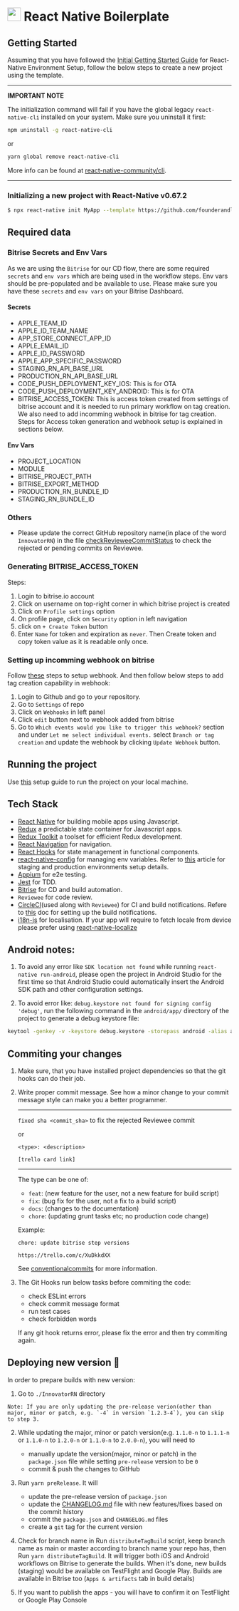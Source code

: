 # <img src="https://avatars.githubusercontent.com/u/12858694" width="30" height="30" /> React Native Boilerplate

## Getting Started


Assuming that you have followed the [Initial Getting Started Guide](https://reactnative.dev/docs/environment-setup) for React-Native Environment Setup, follow the below steps to create a new project using the template.


---
**IMPORTANT NOTE**

The initialization command will fail if you have the global legacy `react-native-cli` installed on your system. Make sure you uninstall it first:

```bash
npm uninstall -g react-native-cli
```

or

```bash
yarn global remove react-native-cli
```

More info can be found at [react-native-community/cli](https://github.com/react-native-community/cli#about).

---

### Initializing a new project with React-Native v0.67.2

```bash
$ npx react-native init MyApp --template https://github.com/founderandlightning/react-native-innovator.git
```

## Required data
### Bitrise Secrets and Env Vars
As we are using the `Bitrise` for our CD flow, there are some required `secrets` and `env vars` which are being used in the workflow steps. Env vars should be pre-populated and be available to use. Please make sure you have these `secrets` and `env vars` on your Bitrise Dashboard.

#### Secrets
- APPLE_TEAM_ID
- APPLE_ID_TEAM_NAME
- APP_STORE_CONNECT_APP_ID
- APPLE_EMAIL_ID
- APPLE_ID_PASSWORD
- APPLE_APP_SPECIFIC_PASSWORD
- STAGING_RN_API_BASE_URL
- PRODUCTION_RN_API_BASE_URL
- CODE_PUSH_DEPLOYMENT_KEY_IOS: This is for OTA
- CODE_PUSH_DEPLOYMENT_KEY_ANDROID: This is for OTA
- BITRISE_ACCESS_TOKEN: This is access token created from settings of bitrise account and it is needed to run primary workflow on tag creation. We also need to add incomming webhook in bitrise for tag creation. Steps for Access token generation and webhook setup is explained in sections below.

#### Env Vars
- PROJECT_LOCATION
- MODULE
- BITRISE_PROJECT_PATH
- BITRISE_EXPORT_METHOD
- PRODUCTION_RN_BUNDLE_ID
- STAGING_RN_BUNDLE_ID

### Others
- Please update the correct GitHub repository name(in place of the word `InnovatorRN`) in the file [checkRevieweeCommitStatus](./template/InnovatorRN/scripts/checkRevieweeCommitStatus.sh#L5) to check the rejected or pending commits on Reviewee.

### Generating BITRISE_ACCESS_TOKEN
 Steps: 
 1. Login to bitrise.io account
 2. Click on username on top-right corner in which bitrise project is created
 3. Click on `Profile settings` option
 4. On profile page, click on `Security` option in left navigation
 5. click on `+ Create Token` button 
 6. Enter `Name` for token and expiration as `never`. Then Create token and copy token value as it is readable only once.

### Setting up incomming webhook on bitrise
 Follow [these](https://devcenter.bitrise.io/en/apps/webhooks/adding-incoming-webhooks.html#registering-an-incoming-webhook-automatically) steps to setup webhook. And then follow below steps to add tag creation capability in webhook:
 1. Login to Github and go to your repository.
 2. Go to `Settings` of repo
 3. Click on `Webhooks` in left panel
 4. Click `edit` button next to webhook added from bitrise
 5. Go to `Which events would you like to trigger this webhook?` section and under `Let me select individual events.` select `Branch or tag creation` and update the webhook by clicking `Update Webhook` button.

## Running the project
  Use [this](template/docs/PROJECT_SETUP.md) setup guide to run the project on your local machine.

## Tech Stack
- [React Native](https://facebook.github.io/react-native/) for building mobile apps using Javascript.
- [Redux](https://redux.js.org/) a predictable state container for Javascript apps.
- [Redux Toolkit](https://redux-toolkit.js.org/) a toolset for efficient Redux development.
- [React Navigation](https://reactnavigation.org/) for navigation.
- [React Hooks](https://reactjs.org/docs/hooks-intro.html) for state management in functional components.
- [react-native-config](https://github.com/luggit/react-native-config) for managing env variables. Refer to [this](https://ajaysidhu17.medium.com/configure-production-and-staging-environments-in-react-native-6c0d0faad034) article for staging and production environments setup details.
- [Appium](https://appium.io/) for e2e testing.
- [Jest](https://jestjs.io/) for TDD.
- [Bitrise](https://www.bitrise.io/) for CD and build automation.
- `Reviewee` for code review.
- [CircleCI](https://circleci.com/)(used along with `Reviewee`) for CI and build notifications. Refere to [this](template/docs/REVIEWEE_CIRCLE_CI_CONFIG.md) doc for setting up the build notifications.
- [i18n-js](https://github.com/fnando/i18n-js) for localisation. If your app will require to fetch locale from device please prefer using [react-native-localize](https://github.com/zoontek/react-native-localize)

## Android notes:

1. To avoid any error like ``SDK location not found`` while running ``react-native run-android``, please open the project in Android Studio for the first time so that Android Studio could automatically insert the Android SDK path and other configuration settings.

2. To avoid error like: ``debug.keystore not found for signing config 'debug'``, run the following command in the ``android/app/`` directory of the project to generate a debug keystore file:

```bash
keytool -genkey -v -keystore debug.keystore -storepass android -alias androiddebugkey -keypass android -keyalg RSA -keysize 2048 -validity 10000
```

## Commiting your changes
1. Make sure, that you have installed project dependencies so that the git hooks can do their job.
2. Write proper commit message. See how a minor change to your commit message style can make you a better programmer.
   
   ---
   `fixed sha <commit_sha>` to fix the rejected Reviewee commit

   or

   ```
   <type>: <description>

   [trello card link]
   ```
   ---
   The type can be one of:

   - `feat`: (new feature for the user, not a new feature for build script)
   - `fix`: (bug fix for the user, not a fix to a build script)
   - `docs`: (changes to the documentation)
   - `chore`: (updating grunt tasks etc; no production code change)

   Example:

   ```
   chore: update bitrise step versions

   https://trello.com/c/XuDkkdXX
   ```

   See [conventionalcommits](https://www.conventionalcommits.org/en/v1.0.0/) for more information.

3. The Git Hooks run below tasks before commiting the code:
      - check ESLint errors
      - check commit message format
      - run test cases
      - check forbidden words

    If any git hook returns error, please fix the error and then try commiting again.

## Deploying new version 🚀

In order to prepare builds with new version:

1. Go to `./InnovatorRN` directory

```plain text
Note: If you are only updating the pre-release verion(other than major, minor or patch, e.g. `-4` in version `1.2.3-4`), you can skip to step 3.
```

2. While updating the major, minor or patch version(e.g. `1.1.0-n` to `1.1.1-n` or `1.1.0-n` to `1.2.0-n` or `1.1.0-n` to `2.0.0-n`), you will need to
   - manually update the version(major, minor or patch) in the `package.json` file while setting `pre-release` version to be `0`
   - commit & push the changes to GitHub

3. Run `yarn preRelease`. It will
   - update the pre-release version of `package.json`
   - update the [CHANGELOG.md](./testedme/CHANGELOG.md) file with new features/fixes based on the commit history
   - commit the `package.json` and `CHANGELOG.md` files
   - create a `git` tag for the current version

4. Check for branch name in Run `distributeTagBuild` script, keep branch name as main or master according to branch name your repo has, then Run `yarn distributeTagBuild`. It will trigger both iOS and Android workflows on Bitrise to generate the builds. When it's done, new builds (staging) would be available on TestFlight and Google Play. Builds are available in Bitrise too (`Apps & artifacts` tab in build details)

5. If you want to publish the apps - you will have to confirm it on TestFlight or Google Play Console
